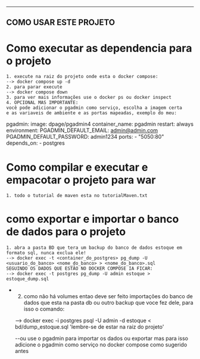 ------------------------
COMO USAR ESTE PROJETO
------------------------

# Como executar as dependencia para o projeto
    1. execute na raiz do projeto onde esta o docker compose:
    --> docker compose up -d
    2. para parar execute
    --> docker compose down
    3. para ver mais informações use o docker ps ou docker inspect
    4. OPCIONAL MAS IMPORTANTE:
    você pode adicionar o pgadmin como serviço, escolha a imagem certa
    e as variaveis de ambiente e as portas mapeadas, exemplo do meu:

   pgadmin:
    image: dpage/pgadmin4
    container_name: pgadmin
    restart: always
    environment:
      PGADMIN_DEFAULT_EMAIL: admin@admin.com
      PGADMIN_DEFAULT_PASSWORD: admin1234
    ports:
      - "5050:80"
    depends_on:
      - postgres
 

# Como compilar e executar e empacotar o projeto para war
    1. todo o tutorial de maven esta no tutorialMaven.txt

# como exportar e importar o banco de dados para o projeto
    1. abra a pasta BD que tera um backup do banco de dados estoque em 
    formato sql, nunca exclua ele!
    --> docker exec -t <container_do_postgres> pg_dump -U <usuario_do_banco> <nome_do_banco> > <nome_do_banco>.sql
    SEGUINDO OS DADOS QUE ESTÃO NO DOCKER COMPOSE IA FICAR:
    --> docker exec -t postgres pg_dump -U admin estoque > estoque_dump.sql
*
    2. como não há volumes entao deve ser feito importações do banco de dados que esta na pasta db
    ou outro backup que voce fez dele, para isso o comando:

    --> docker exec -i postgres psql -U admin -d estoque < bd/dump_estoque.sql 
    'lembre-se de estar na raiz do projeto'

    --ou use o pgadmin para importar os dados ou exportar mas para isso adicione o pgadmin
    como serviço no docker compose como sugerido antes
